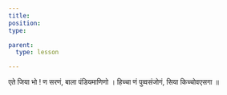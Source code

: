 ```yaml
---
title:
position:
type:

parent:
  type: lesson

---
```


एते जिया भो ! ण सरणं, बाला पंडियमाणिणो ।
हिच्चा णं पुव्वसंजोगं, सिया किच्चोवएसगा ॥